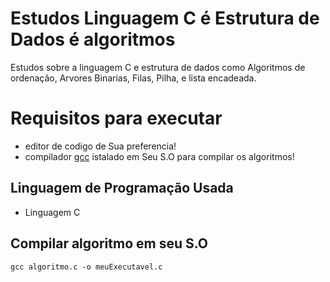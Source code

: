# Estudos Linguagem C é Estrutura de Dados é algoritmos 

Estudos sobre a linguagem C e estrutura de dados como Algoritmos de ordenação, Arvores Binarias, Filas, Pilha, e lista encadeada.

# Requisitos para executar 

 * editor de codigo de Sua preferencia!
 * compilador [gcc](http://www.mingw.org/) istalado em Seu S.O para compilar os algoritmos!

## Linguagem de Programação Usada

* Linguagem C

## Compilar algoritmo em seu S.O

`gcc algoritmo.c -o meuExecutavel.c`

